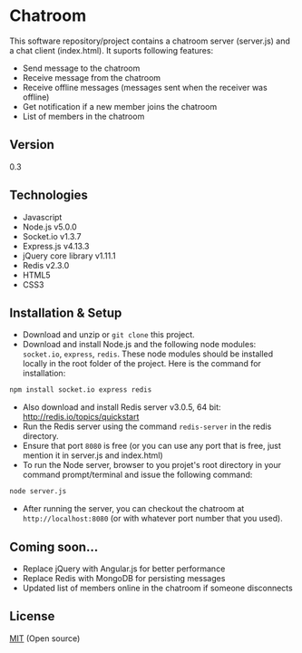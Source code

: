 Chatroom
====

This software repository/project contains a chatroom server (server.js) and a chat client (index.html). It suports following features:

  - Send message to the chatroom
  - Receive message from the chatroom
  - Receive offline messages (messages sent when the receiver was offline)
  - Get notification if a new member joins the chatroom 
  - List of members in the chatroom


Version
----

0.3


Technologies
----
* Javascript
* Node.js v5.0.0
* Socket.io v1.3.7
* Express.js v4.13.3
* jQuery core library v1.11.1
* Redis v2.3.0
* HTML5
* CSS3


Installation & Setup
----
* Download and unzip or `git clone` this project.
* Download and install Node.js and the following node modules: `socket.io`, `express`, `redis`. These node modules should be installed locally in the root folder of the project. Here is the command for installation:

```sh
npm install socket.io express redis
```

* Also download and install Redis server v3.0.5, 64 bit: http://redis.io/topics/quickstart
* Run the Redis server using the command `redis-server` in the redis directory.
* Ensure that port `8080` is free (or you can use any port that is free, just mention it in server.js and index.html)
* To run the Node server, browser to you projet's root directory in your command prompt/terminal and issue the following command:

```sh
node server.js
```

* After running the server, you can checkout the chatroom at `http://localhost:8080` (or with whatever port number that you used).


Coming soon...
----
  - Replace jQuery with Angular.js for better performance
  - Replace Redis with MongoDB for persisting messages
  - Updated list of members online in the chatroom if someone disconnects


License
----

[MIT] (Open source)

[MIT]:http://opensource.org/licenses/MIT
